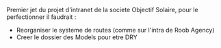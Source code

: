 Premier jet du projet d'intranet de la societe Objectif Solaire, pour le perfectionner il faudrait : 

- Reorganiser le systeme de routes (comme sur l'intra de Roob Agency)
- Creer le dossier des Models pour etre DRY
